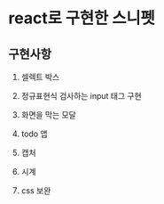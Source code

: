 # react로 구현한 스니펫
## 구현사항
1. 셀렉트 박스
2. 정규표현식 검사하는 input 태그 구현
3. 화면을 막는 모달
4. todo 앱
5. 캡처
6. 시계

7. css 보완
